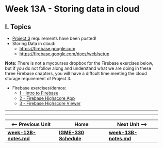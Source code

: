 # Week 13A - Storing data in cloud

## I. Topics
- [Project 3](../projects/project-3.md) requirements have been posted!
- Storing Data in cloud:
  - https://firebase.google.com
  - https://firebase.google.com/docs/web/setup
  
**Note:** There is not a mycourses dropbox for the Firebase exercises below, but if you do not follow along and understand what we are doing in these three Firebase chapters, you will have a diffcult time meeting the cloud storage requirement of Project 3. 

- Firebase exercises/demos:
  - [1 - Intro to Firebase](https://github.com/tonethar/IGME-330-Master/blob/master/notes/firebase-1.md)
  - [2 - Firebase Highscore App](https://github.com/tonethar/IGME-330-Master/blob/master/notes/firebase-2.md)
  - [3 - Firebase Highscore Viewer](https://github.com/tonethar/IGME-330-Master/blob/master/notes/firebase-3.md)

<hr><hr>

| <-- Previous Unit | Home | Next Unit -->
| --- | --- | --- 
| [**week-12B-notes.md**](week-12B-notes.md)     |  [**IGME-330 Schedule**](../schedule.md) | [**week-13B-notes.md**](week-13B-notes.md)
